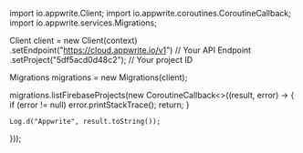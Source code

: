 import io.appwrite.Client;
import io.appwrite.coroutines.CoroutineCallback;
import io.appwrite.services.Migrations;

Client client = new Client(context)
    .setEndpoint("https://cloud.appwrite.io/v1") // Your API Endpoint
    .setProject("5df5acd0d48c2"); // Your project ID

Migrations migrations = new Migrations(client);

migrations.listFirebaseProjects(new CoroutineCallback<>((result, error) -> {
   if (error != null)
        error.printStackTrace();
        return;
    }

    Log.d("Appwrite", result.toString());
}));
